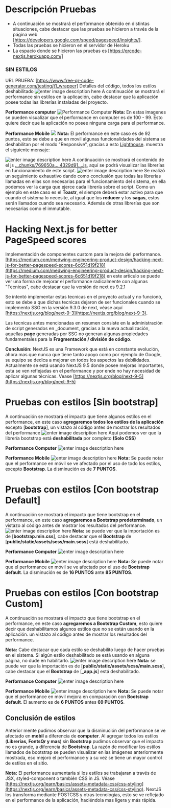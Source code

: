 # Descripción Pruebas

* A continuación se mostrará el performance obtenido en distintas situaciones, cabe destacar que las pruebas se hicieron a través de la página web [https://developers.google.com/speed/pagespeed/insights/]. 
* Todas las pruebas se hicieron en el servidor de Heroku
* La espacio donde se hicieron las pruebas es [https://qrcode-nextjs.herokuapp.com/]

###  SIN ESTILOS
URL PRUEBA: [https://www.free-qr-code-generator.com/testing/t1_wrapper]
Detalles del código, todos los estilos deshabilitado
![enter image description here](https://lh3.googleusercontent.com/H2cZYfi8XWKBy--cKNI7YeXoZ12oaGGaox9IHA1u5cdDu2CzyTI3feXXp0ermlN76LimheuzoNI)
A continuación se mostrará el performance sin estilos en la aplicación, cabe destacar que la aplicación posee todas las librerías instaladas del proyecto.

**Performance computer**
![](https://lh3.googleusercontent.com/XYBCAdUROnoPEnEUeyJy8LD-4IRo8r6o7ur6zXcvLig0RQwaAxspnVYFFPUZUSQbkLRPW1Mi0tI "Performance Computer")
**Nota:** En estas imagenes se pueden visualizar que el performance en computer es de 100 - 99. Esto quiere decir que la aplicación no posee ninguna carga para el performance.

**Performance Mobile**
![
](https://lh3.googleusercontent.com/bEeLtJHbxsVFBJFmaLGGKO4_Y-60295j27RYVxiGoFEnFyzosIkRj7FLio7ll60T-xCZvLxLpSg "Performance mobile")
**Nota:** El performance en este caso es de 92 puntos, esto se debe a que en movil algunas funcionalidades del sistema se deshabilitan por el modo "Responsive", gracias a esto [Lighthouse](https://developers.google.com/web/tools/lighthouse/). muestra el siguiente mensaje:

![enter image description here](https://lh3.googleusercontent.com/saYGAn7FPMjt864lr4Pt9bNJPV04aXPLpN670Ly3-M1x4jwNICKtNa291d-D7vAYMQnayLJgaF8)
A continuación se mostrará el contenido de el js […chunks/769650a….4329d91….js](http://qrcode-nextjs.herokuapp.com/_next/static/chunks/769650a343d2ea102d2bc328cb1e3586d29b3d4e.4329d91e89f86ad9cb48.js), aquí se podrá visualizar las librerías en funcionamiento de este script.
![enter image description here](https://lh3.googleusercontent.com/P5R2216_mRy0AQa1twwkcEZtMSOmC_r-UE4SomXZWKB0EMnruw8VdpKvlkjf7EskAfZucBCARME)
Se realizó un seguimiento exhaustivo dando como conclusión que todas las librerías llamadas en ellas son necesarias para el funcionamiento del sistema, en ella podemos ver la carga que ejerce cada librería sobre el script. Como un ejemplo en este caso es el **Toastr**, el siempre deberá estar activo para que cuando el sistema lo necesite, al igual que los **reducer** y los **sagas**, estos serán llamados cuando sea necesario. Además de otras librerías que son necesarias como el immutable. 

# Hacking Next.js for better PageSpeed scores 
Implementación de componentes custom para la mejora del performance.
[https://medium.com/medwing-engineering-product-design/hacking-next-js-for-better-pagespeed-scores-6c651d19f218](https://medium.com/medwing-engineering-product-design/hacking-next-js-for-better-pagespeed-scores-6c651d19f218) en este articulo se puede ver una forma de mejorar el performance radicalmente con algunas "Tecnicas", cabe destacar que la versión de next es 9.2.1 

Se intentó implementar estas tecnicas en el proyecto actual y no funcionó, esto se debe a que dichas tecnicas dejaron de ser funcionales cuando se implemento SSG en la versión 9.3.0 de next, véase aquí [https://nextjs.org/blog/next-9-3](https://nextjs.org/blog/next-9-3).

Las tecnicas antes mencionadas en resumen consiste en la administración de script generados en _document, gracias a la nueva actualización, aquellas **page** generadas por SSG no generan algunas propiedades fundamentales para la **Fragmentación / división de código**.

**Conclusión:** NextJS es una Framework que está en constante evolución, ahora mas que nunca que tiene tanto apoyo como por ejemplo de Google, su equipo se dedica a mejorar en todos los aspectos las debilidades. Actualmente se está usando NextJS 9.5 donde posee mejoras importantes, esta se ven reflejadas en el performance y por ende no hay necesidad de aplicar algunas técnicas.  Vease [https://nextjs.org/blog/next-9-5](https://nextjs.org/blog/next-9-5)

# Pruebas con estilos [Sin bootstrap]
A continuación se mostrará el impacto que tiene algunos estilos en el performance, en este caso **agregaremos todos los estilos de la aplicación** excepto [**bootstrap**], un vistazo al código antes de mostrar los resultados del performance
![enter image description here](https://lh3.googleusercontent.com/VUibtdf1eo0ZlLpl2YBLZyNlo_ARGjUWw5TOSrAPxvc-ouvIhU1BG82QvCZa0S-HlDUrjAGqnq8)
Aquí podemos ver que la librería bootstrap está **deshabilitada** por completo **(Solo CSS)**

**Performance Computer**
![enter image description here](https://lh3.googleusercontent.com/irV-MFa9_dLCrNLsyUPYTHFQAGdSh6ULBlsQpL48I9Ssbm-vflrZbkDWIlXsnv3xIL0EoFZroYo)

**Performance Mobile**
![enter image description here](https://lh3.googleusercontent.com/9n78gLdwH6P5jJArcnb9Vk1r_srGPIT7_FcUr1GwEljoRzZOsokSWUXHYEzfw_R-awV2uhWm4ao)
**Nota:** Se puede notar que el performance en móvil se ve afectado por el uso de todo los estilos, excepto **Bootstrap**. La disminución es de **7 PUNTOS**.

# Pruebas con estilos [Con bootstrap Default]
A continuación se mostrará el impacto que tiene bootstrap en el performance, en este caso **agregaremos a Bootstrap predeterminado**, un vistazo al código antes de mostrar los resultados del performance.
![enter image description here](https://lh3.googleusercontent.com/3xOxYSfzQ0kj3jnBFApgo2oSQZfORw8s5XikI1v_cE8iz9ceJ9JHkUG0KAUohN1coeFBDlJZnSU)
**Nota:** se puede ver que la importación es de [**bootstrap.min.css**], cabe destacar que el **Bootstrap** de [**public/static/assets/scss/main.scss**] está deshabilitado.

**Performance Computer**
![enter image description here](https://lh3.googleusercontent.com/cBvrRlcbVSODWfzPy03lKGqUpFhmq1XfN4adpzlYe81mLg-RW3zXuL1dvOphh9Rm6lNib8YfmcI)

**Performance Mobile**
![enter image description here](https://lh3.googleusercontent.com/GaJrJHATHgtDceHgBsNFc4BUtdwWEj5WbZerPUzvCkQBHIMXLTV2eZkniy_zPKnMfijy_qcolpY)
**Nota:** Se puede notar que el performance en móvil se ve afectado por el uso de **Bootstrap default**. La disminución es de **16 PUNTOS** ante **85 PUNTOS**. 

# Pruebas con estilos [Con bootstrap Custom]
A continuación se mostrará el impacto que tiene bootstrap en el performance, en este caso **agregaremos a Bootstrap Custom**, esto quiere decir que deshabilitamos algunos estilos que no se están usando en la aplicación. un vistazo al código antes de mostrar los resultados del performance.

**Nota:** Cabe destacar que cada estilo se deshabilito luego de hacer pruebas en el sistema. Si algún estilo deshabilitado se está usando en alguna página, no dude en habilitarlo.
![enter image description here](https://lh3.googleusercontent.com/Tg8dcseDmk0h_DDPnRZ_4M3cQS4cGBBCBd716-JbWZLWA5M9LrwmrQDOJ1h9PKuex_fWaHu-qws)
**Nota:** se puede ver que la importación es de [**public/static/assets/scss/main.scss**], cabe destacar que el **Bootstrap** de [**_app.js**] está deshabilitado.

**Performance Computer**
![enter image description here](https://lh3.googleusercontent.com/miQdszEaISVAigeIi02h2tpyAYY9EMl39s-ueGnqaB78bm-A3d5p7wyrramQ00ojnhV3cpnow8Y)

**Performance Mobile**
![enter image description here](https://lh3.googleusercontent.com/Ft1WOWLt5zAdDMRSbAxAbr4VnEwaZxWd0r7QpWysGuUOWErLRVYioE68emM6GU_OnuYTLIEtqQ4)
**Nota:** Se puede notar que el performance en móvil mejora en comparación con **Bootstrap default**. El aumento es de **6 PUNTOS** antes **69 PUNTOS**.

## Conclusión de estilos
Anterior mente pudimos observar que la disminución del performance se ve afectado en **mobil** a diferencia de **computer**. 
Al agregar todos los estilos (**Librerías, FontsQr y mas**) sin **Bootstrap** pudimos observar que el impacto no es grande, a diferencia de **Bootstrap**. La razón de modificar los estilos llamados de bootstrap se pueden visualizar en las imágenes anteriormente mostrada, eso mejoró el performance y a su vez se tiene un mayor control de estilos en el sitio. 

**Nota:** El performance aumentaría si los estilos se trabajaran a través de JSX, styled-component o también CSS in JS.  Véase [https://nextjs.org/learn/basics/assets-metadata-css/css-styling](https://nextjs.org/learn/basics/assets-metadata-css/css-styling). NextJS los transforma mediante POSTCSS y otras tecnologias, esto se ve reflejado en el performance de la aplicación, haciéndola mas ligera y más rápida. 

